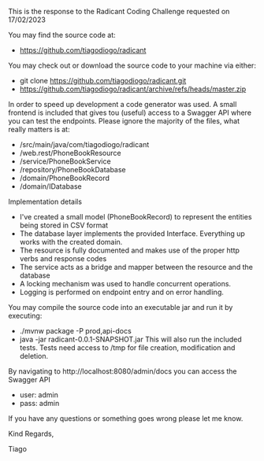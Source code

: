 This is the response to the Radicant Coding Challenge requested on 17/02/2023

You may find the source code at:

- https://github.com/tiagodiogo/radicant

You may check out or download the source code to your machine via either:

- git clone https://github.com/tiagodiogo/radicant.git
- https://github.com/tiagodiogo/radicant/archive/refs/heads/master.zip

In order to speed up development a code generator was used.
A small frontend is included that gives tou (useful) access to a Swagger API where you can test the endpoints.
Please ignore the majority of the files, what really matters is at:

- /src/main/java/com/tiagodiogo/radicant
- /web.rest/PhoneBookResource
- /service/PhoneBookService
- /repository/PhoneBookDatabase
- /domain/PhoneBookRecord
- /domain/IDatabase

Implementation details

- I've created a small model (PhoneBookRecord) to represent the entities being stored in CSV format
- The database layer implements the provided Interface. Everything up works with the created domain.
- The resource is fully documented and makes use of the proper http verbs and response codes
- The service acts as a bridge and mapper between the resource and the database
- A locking mechanism was used to handle concurrent operations.
- Logging is performed on endpoint entry and on error handling.

You may compile the source code into an executable jar and run it by executing:

- ./mvnw package -P prod,api-docs
- java -jar radicant-0.0.1-SNAPSHOT.jar
  This will also run the included tests.
  Tests need access to /tmp for file creation, modification and deletion.

By navigating to http://localhost:8080/admin/docs you can access the Swagger API

- user: admin
- pass: admin

If you have any questions or something goes wrong please let me know.

Kind Regards,

Tiago

